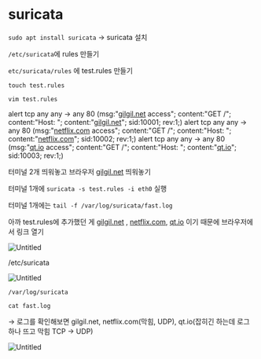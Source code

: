 # suricata

`sudo apt install suricata` → suricata 설치

`/etc/suricata`에 rules 만들기

`etc/suricata/rules` 에 test.rules 만들기

`touch test.rules`

`vim test.rules`

alert tcp any any -> any 80 (msg:"[gilgil.net](http://gilgil.net/) access"; content:"GET /"; content:"Host: "; content:"[gilgil.net](http://gilgil.net/)"; sid:10001; rev:1;)
alert tcp any any -> any 80 (msg:"[netflix.com](http://netflix.com/) access"; content:"GET /"; content:"Host: "; content:"[netflix.com](http://netflix.com/)"; sid:10002; rev:1;)
alert tcp any any -> any 80 (msg:"[qt.io](http://qt.io/) access"; content:"GET /"; content:"Host: "; content:"[qt.io](http://qt.io/)"; sid:10003; rev:1;)

터미널 2개 띄워놓고 브라우저 [gilgil.net](http://gilgil.net) 띄워놓기

터미널 1개에 `suricata -s test.rules -i eth0` 실행

터미널 1개에는 `tail -f /var/log/suricata/fast.log`

아까 test.rules에 추가했던 게 [gilgil.net](http://gilgil.net/) , [netflix.com](http://netflix.com/), [qt.io](http://qt.io/) 이기 때문에 브라우저에서 링크 열기

![Untitled](https://prod-files-secure.s3.us-west-2.amazonaws.com/154b5fcc-07bb-447a-a5f5-20c4f38fd5d1/a9db368e-23f6-4e7a-8d90-ac2ba8f5c9fa/Untitled.png)

/etc/suricata

![Untitled](https://prod-files-secure.s3.us-west-2.amazonaws.com/154b5fcc-07bb-447a-a5f5-20c4f38fd5d1/1398f622-dd3c-4c16-a782-457f6f35e4e1/Untitled.png)

`/var/log/suricata`

`cat fast.log`

→ 로그를 확인해보면 gilgil.net, netflix.com(막힘, UDP), qt.io(잡히긴 하는데 로그 하나 뜨고 막힘 TCP → UDP)

![Untitled](https://prod-files-secure.s3.us-west-2.amazonaws.com/154b5fcc-07bb-447a-a5f5-20c4f38fd5d1/6b825f82-7fcc-495e-a8aa-cfd2f9759793/Untitled.png)
